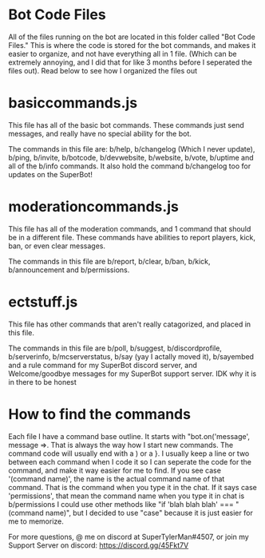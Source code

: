 # Bot Code Files
All of the files running on the bot are located in this folder called "Bot Code Files." This is where the code is stored for the bot commands, and makes it easier to organize,
and not have everything all in 1 file. (Which can be extremely annoying, and I did that for like 3 months before I seperated the files out). Read below to see how I organized the
files out

# basiccommands.js
This file has all of the basic bot commands. These commands just send messages, and really have no special ability for the bot.

The commands in this file are: b/help, b/changelog (Which I never update), b/ping, b/invite, b/botcode, b/devwebsite, b/website, b/vote, b/uptime and all of the b/info commands.
It also hold the command b/changelog too for updates on the SuperBot!

# moderationcommands.js
This file has all of the moderation commands, and 1 command that should be in a different file. These commands have abilities to report players, kick, ban, or even clear messages.

The commands in this file are b/report, b/clear, b/ban, b/kick, b/announcement and b/permissions.

# ectstuff.js
This file has other commands that aren't really catagorized, and placed in this file.

The commands in this file are b/poll, b/suggest, b/discordprofile, b/serverinfo, b/mcserverstatus, b/say (yay I actally moved it), b/sayembed and a rule command for my SuperBot discord server, and Welcome/goodbye messages for my SuperBot support server. IDK why it is in there to be honest

# How to find the commands
Each file I have a command base outline. It starts with "bot.on('message', message =>. That is always the way how I start new commands. The command code will usually end with a ) or a }. I usually keep a line or two between each command when I code it so I can seperate the code for the command, and make it way easier for me to find. If you see case '(command name)', the name is the actual command name of that command. That is the command when you type it in the chat. If it says case 'permissions', that mean the command name when you type it in chat is b/permissions
I could use other methods like "if 'blah blah blah' === "(command name)",
but I decided to use "case" because it is just easier for me to memorize.

For more questions, @ me on discord at SuperTylerMan#4507, or join my Support Server on discord: https://discord.gg/45Fkt7V
